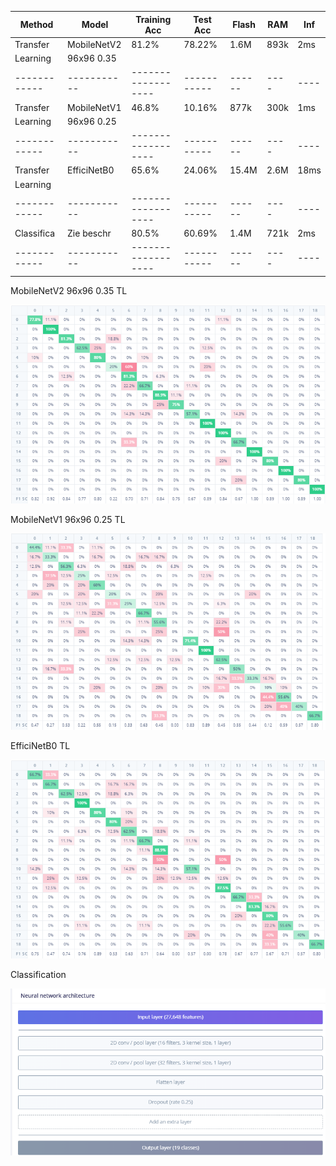 |   Method   |   Model   |    Training Acc  |  Test Acc | Flash| RAM|Inf |
|------------|-----------|------------------|-----------|------|----|----|
| Transfer   |MobileNetV2|      81.2%       |  78.22%   | 1.6M |893k|2ms |(final layer: 16 neurons, 0.1 dropout)
| Learning   |96x96 0.35 |                  |           |      |    |    |
|------------|-----------|------------------|-----------|------|----|----|
| Transfer   |MobileNetV1|      46.8%       |  10.16%   | 877k |300k|1ms |(no final dense layer, 0.1 dropout)
| Learning   |96x96 0.25 |                  |           |      |    |    |
|------------|-----------|------------------|-----------|------|----|----|
| Transfer   |EfficiNetB0|      65.6%       |  24.06%   | 15.4M|2.6M|18ms|
| Learning   |           |                  |           |      |    |    |
|------------|-----------|------------------|-----------|------|----|----|
| Classifica | Zie beschr|      80.5%       |  60.69%   | 1.4M |721k|2ms | (20 epochs)
|------------|-----------|------------------|-----------|------|----|----|



MobileNetV2 96x96 0.35 TL

![alt text](image-1.png)

MobileNetV1 96x96 0.25 TL

![alt text](image.png)

EfficiNetB0 TL

![alt text](image-2.png)

Classification

![alt text](image-3.png)
